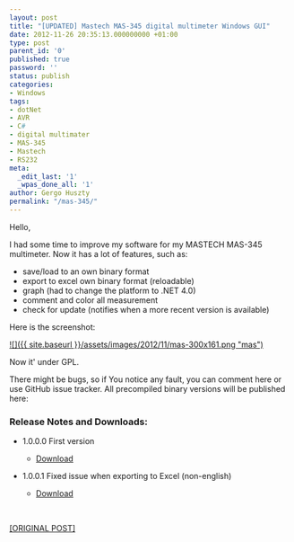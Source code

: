 ```yaml
---
layout: post
title: "[UPDATED] Mastech MAS-345 digital multimeter Windows GUI"
date: 2012-11-26 20:35:13.000000000 +01:00
type: post
parent_id: '0'
published: true
password: ''
status: publish
categories:
- Windows
tags:
- dotNet
- AVR
- C#
- digital multimater
- MAS-345
- Mastech
- RS232
meta:
  _edit_last: '1'
  _wpas_done_all: '1'
author: Gergo Huszty
permalink: "/mas-345/"
---
```

Hello,

I had some time to improve my software for my MASTECH MAS-345 multimeter. Now it has a lot of features, such as:

- save/load to an own binary format
- export to excel own binary format (reloadable)
- graph (had to change the platform to .NET 4.0)
- comment and color all measurement
- check for update (notifies when a more recent version is available)

Here is the screenshot:

[![]({{ site.baseurl }}/assets/images/2012/11/mas-300x161.png "mas")](https://libesz.digitaltrip.hu/wp-content/uploads/mas.png)

Now it' under GPL.

<!--more-->

There might be bugs, so if You notice any fault, you can comment here or use GitHub issue tracker. All precompiled binary versions will be published here:

### Release Notes and Downloads:

- 1.0.0.0 First version
  - [Download](https://libesz.digitaltrip.hu/downloads/MAS345_v1.0.0.0)

- 1.0.0.1 Fixed issue when exporting to Excel (non-english)
  - [Download](https://libesz.digitaltrip.hu/downloads/MAS345_v1.0.0.1)

&nbsp;

[[ORIGINAL POST]](https://libesz.digitaltrip.hu/old-mas-345/)

